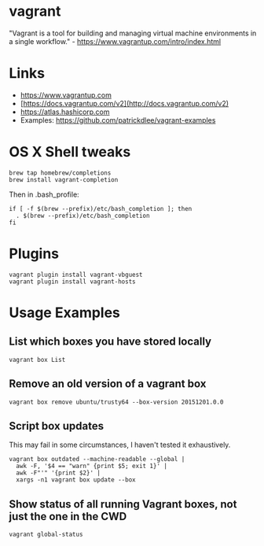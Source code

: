 # vagrant

"Vagrant is a tool for building and managing virtual machine environments in a single workflow." - <https://www.vagrantup.com/intro/index.html>

# Links

- <https://www.vagrantup.com>
- [https://docs.vagrantup.com/v2](http://docs.vagrantup.com/v2)
- <https://atlas.hashicorp.com>
- Examples: <https://github.com/patrickdlee/vagrant-examples>

# OS X Shell tweaks

```
brew tap homebrew/completions
brew install vagrant-completion
```

Then in .bash_profile:

```
if [ -f $(brew --prefix)/etc/bash_completion ]; then
  . $(brew --prefix)/etc/bash_completion
fi
```

# Plugins

```
vagrant plugin install vagrant-vbguest
vagrant plugin install vagrant-hosts
```

# Usage Examples

## List which boxes you have stored locally

```
vagrant box List
```

## Remove an old version of a vagrant box

```
vagrant box remove ubuntu/trusty64 --box-version 20151201.0.0
```

## Script box updates

This may fail in some circumstances, I haven't tested it exhaustively.

```
vagrant box outdated --machine-readable --global |
  awk -F, '$4 == "warn" {print $5; exit 1}' |
  awk -F"'" '{print $2}' |
  xargs -n1 vagrant box update --box
```

## Show status of all running Vagrant boxes, not just the one in the CWD

```
vagrant global-status
```
